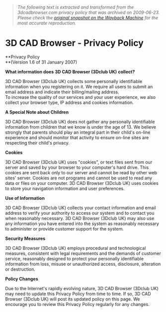 > *The following text is extracted and transformed from the 3dcadbrowser.com privacy policy that was archived on 2009-06-23. Please check the [original snapshot on the Wayback Machine](https://web.archive.org/web/20090623055556id_/http%3A//3dcadbrowser.com/privacy.aspx) for the most accurate reproduction.*

# 3D CAD Browser - Privacy Policy

**Privacy Policy  
**(Version 1.6 of 31 January 2007)

**What information does** **3D CAD Browser (3Dclub UK)** **collect?**

3D CAD Browser (3Dclub UK) collects some personally identifiable information when you registering on it. We require all users to submit an email address and indicate their billing/mailing address.   
To increase the quality of our services and your user experience, we also collect your browser type, IP address and cookies information. 

**A Special Note about Children**

3D CAD Browser (3Dclub UK) does not gather any personally identifiable information from children that we know is under the age of 13. We believe strongly that parents should play an integral part in their child's on-line experience and should monitor that activity to ensure on-line sites are respecting their child's privacy. 

**Cookies**

3D CAD Browser (3Dclub UK) uses "cookies", or text files sent from our server and saved by your browser to your computer's hard drive. This cookies are sent back only to our server and cannot be read by other web sites' server. Cookies are not programs and cannot be used to read any data or files on your computer. 3D CAD Browser (3Dclub UK) uses cookies to store your navigation information and user preferences.

**Use of Information**

3D CAD Browser (3Dclub UK) collects your contact information and email address to verify your authority to access our system and to contact you when reasonably necessary. 3D CAD Browser (3Dclub UK) may also use any information you have entered into the system as reasonably necessary to administer or provide customer support for the system. 

**Security Measures**

3D CAD Browser (3Dclub UK) employs procedural and technological measures, consistent with legal requirements and the demands of customer service, reasonably designed to protect your personally identifiable information from loss, misuse or unauthorized access, disclosure, alteration or destruction. 

**Policy Changes**

Due to the Internet's rapidly evolving nature, 3D CAD Browser (3Dclub UK) may need to update this Privacy Policy from time to time. If so, 3D CAD Browser (3Dclub UK) will post its updated policy on this page. We encourage you to review this Privacy Policy regularly for any changes. 
